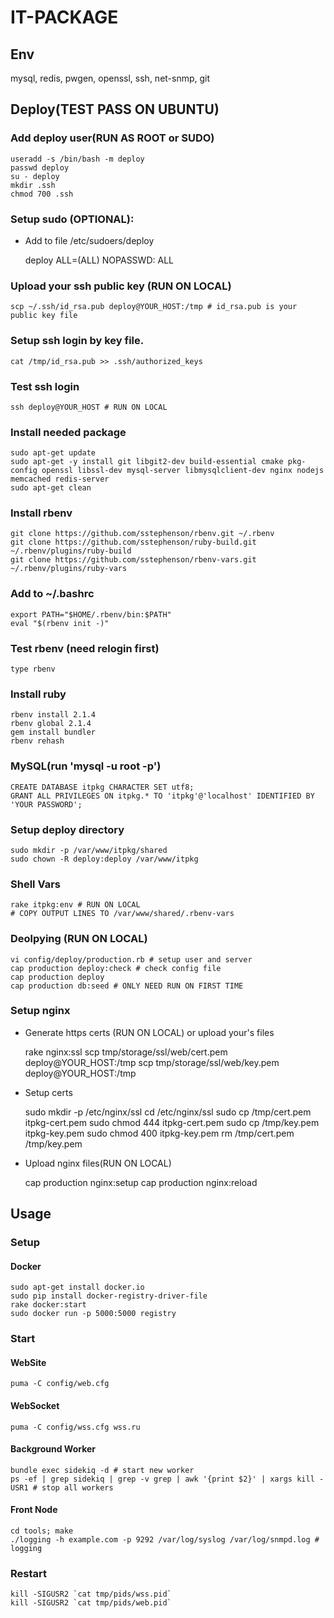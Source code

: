 IT-PACKAGE
=====

## Env
  mysql, redis, pwgen, openssl, ssh, net-snmp, git

## Deploy(TEST PASS ON UBUNTU)

### Add deploy user(RUN AS ROOT or SUDO)
    useradd -s /bin/bash -m deploy
    passwd deploy
    su - deploy
    mkdir .ssh
    chmod 700 .ssh

### Setup sudo (OPTIONAL):

 * Add to file /etc/sudoers/deploy

    deploy ALL=(ALL) NOPASSWD: ALL

### Upload your ssh public key (RUN ON LOCAL)
    scp ~/.ssh/id_rsa.pub deploy@YOUR_HOST:/tmp # id_rsa.pub is your public key file

### Setup ssh login by key file.
    cat /tmp/id_rsa.pub >> .ssh/authorized_keys 

### Test ssh login
    ssh deploy@YOUR_HOST # RUN ON LOCAL

### Install needed package
    sudo apt-get update
    sudo apt-get -y install git libgit2-dev build-essential cmake pkg-config openssl libssl-dev mysql-server libmysqlclient-dev nginx nodejs memcached redis-server 
    sudo apt-get clean

### Install rbenv
    git clone https://github.com/sstephenson/rbenv.git ~/.rbenv
    git clone https://github.com/sstephenson/ruby-build.git ~/.rbenv/plugins/ruby-build
    git clone https://github.com/sstephenson/rbenv-vars.git ~/.rbenv/plugins/ruby-vars

### Add to ~/.bashrc
    export PATH="$HOME/.rbenv/bin:$PATH"
    eval "$(rbenv init -)"

### Test rbenv (need relogin first)
    type rbenv

### Install ruby
    rbenv install 2.1.4
    rbenv global 2.1.4
    gem install bundler
    rbenv rehash

### MySQL(run 'mysql -u root -p')
    CREATE DATABASE itpkg CHARACTER SET utf8;
    GRANT ALL PRIVILEGES ON itpkg.* TO 'itpkg'@'localhost' IDENTIFIED BY 'YOUR PASSWORD';

### Setup deploy directory
    sudo mkdir -p /var/www/itpkg/shared
    sudo chown -R deploy:deploy /var/www/itpkg
   

### Shell Vars
    rake itpkg:env # RUN ON LOCAL
    # COPY OUTPUT LINES TO /var/www/shared/.rbenv-vars

### Deolpying (RUN ON LOCAL)
    vi config/deploy/production.rb # setup user and server
    cap production deploy:check # check config file
    cap production deploy
    cap production db:seed # ONLY NEED RUN ON FIRST TIME

### Setup nginx

 * Generate https certs (RUN ON LOCAL) or upload your's files
    
    rake nginx:ssl
    scp tmp/storage/ssl/web/cert.pem deploy@YOUR_HOST:/tmp
    scp tmp/storage/ssl/web/key.pem deploy@YOUR_HOST:/tmp

 * Setup certs

    sudo mkdir -p /etc/nginx/ssl
    cd /etc/nginx/ssl
    sudo cp /tmp/cert.pem itpkg-cert.pem
    sudo chmod 444 itpkg-cert.pem
    sudo cp /tmp/key.pem itpkg-key.pem
    sudo chmod 400 itpkg-key.pem
    rm /tmp/cert.pem /tmp/key.pem
    

 * Upload nginx files(RUN ON LOCAL)
    
    cap production nginx:setup
    cap production nginx:reload

## Usage

### Setup

#### Docker 
    sudo apt-get install docker.io
    sudo pip install docker-registry-driver-file
    rake docker:start
    sudo docker run -p 5000:5000 registry

### Start

#### WebSite

    puma -C config/web.cfg

#### WebSocket

    puma -C config/wss.cfg wss.ru

#### Background Worker

    bundle exec sidekiq -d # start new worker
    ps -ef | grep sidekiq | grep -v grep | awk '{print $2}' | xargs kill -USR1 # stop all workers

#### Front Node

    cd tools; make
    ./logging -h example.com -p 9292 /var/log/syslog /var/log/snmpd.log # logging

### Restart

    kill -SIGUSR2 `cat tmp/pids/wss.pid`
    kill -SIGUSR2 `cat tmp/pids/web.pid`
